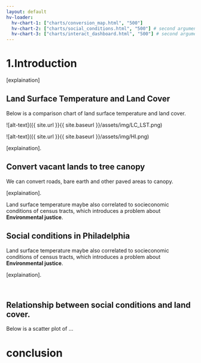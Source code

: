 ```yaml
---
layout: default
hv-loader:
  hv-chart-1: ["charts/conversion_map.html", "500"] 
  hv-chart-2: ["charts/social_conditions.html", "500"] # second argument is the desired height
  hv-chart-3: ["charts/interact_dashboard.html", "500"] # second argument is the desired height
---
```


# 1.Introduction

[explaination]

## Land Surface Temperature and Land Cover

Below is a comparison chart of land surface temperature and land cover.

![alt-text]({{ site.url }}{{ site.baseurl }}/assets/img/LC_LST.png)

![alt-text]({{ site.url }}{{ site.baseurl }}/assets/img/HI.png)

[explaination]. 

## Convert vacant lands to tree canopy

We can convert roads, bare earth and other paved areas to canopy. 

<div id="hv-chart-1"></div>

[explaination]. 

Land surface temperature maybe also correlated to socieconomic conditions of census tracts, which introduces a problem about **Environmental justice**.

## Social conditions in Philadelphia

Land surface temperature maybe also correlated to socieconomic conditions of census tracts, which introduces a problem about **Environmental justice**.

<div id="hv-chart-2"></div>

[explaination]. 

<br/>

## Relationship between social conditions and land cover.

Below is a scatter plot of ...

<div id="hv-chart-3"></div>


# conclusion
